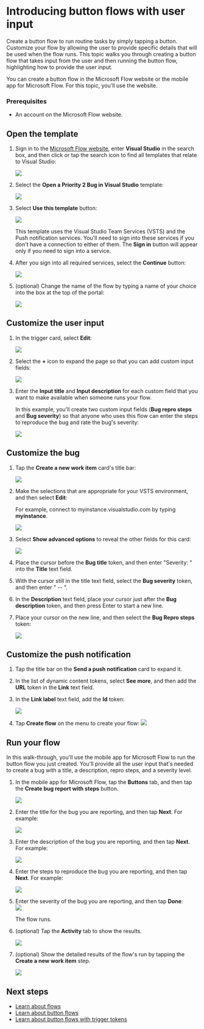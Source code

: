 <properties
    pageTitle="Learn how to automate repetitive tasks with button flows that take user input | Microsoft Flow"
    description="Microsoft Flow makes it easy automate repetitive tasks. Your flows can even take user input when running a repetitive task."
    services=""
    suite="flow"
    documentationCenter="na"
    authors="msftman"
    manager="anneta"
    editor=""
    tags=""/>

<tags
   ms.service="flow"
   ms.devlang="na"
   ms.topic="article"
   ms.tgt_pltfrm="na"
   ms.workload="na"
   ms.date="02/15/2017"
   ms.author="deonhe"/>


# Introducing button flows with user input
Create a button flow to run routine tasks by simply tapping a button. Customize your flow by allowing the user to provide specific details that will be used when the flow runs. This topic walks you through creating a button flow that takes input from the user and then running the button flow, highlighting how to provide the user input.

You can create a button flow in the Microsoft Flow website or the mobile app for Microsoft Flow. For this topic, you'll use the website.

### Prerequisites
- An account on the Microsoft Flow website.

## Open the template ##
1. Sign in to the [Microsoft Flow website](https://flow.microsoft.com), enter **Visual Studio** in the search box, and then click or tap the search icon to find all templates that relate to Visual Studio:

	![](./media/button-flow-with-user-input-tokens/1.png)  

2. Select the **Open a Priority 2 Bug in Visual Studio** template:

	![](./media/button-flow-with-user-input-tokens/2.png)  

3. Select **Use this template** button:

	![](./media/button-flow-with-user-input-tokens/3.png)  

	This template uses the Visual Studio Team Services (VSTS) and the Push notification services. You'll need to sign into these services if you don't have a connection to either of them. The **Sign in** button will appear only if you need to sign into a service.

4. After you sign into all required services, select the **Continue** button:

	![](./media/button-flow-with-user-input-tokens/4.png)  

5. (optional) Change the name of the flow by typing a name of your choice into the box at the top of the portal:

	![](./media/button-flow-with-user-input-tokens/5.png)

## Customize the user input ##
1. In the trigger card, select **Edit**:

	![](./media/button-flow-with-user-input-tokens/6.png)  

1. Select the **+** icon to expand the page so that you can add custom input fields:

	![](./media/button-flow-with-user-input-tokens/7.png)

1. Enter the **Input title** and **Input description** for each custom field that you want to make available when someone runs your flow.  

	In this example, you'll create two custom input fields (**Bug repro steps** and **Bug severity**) so that anyone who uses this flow can enter the steps to reproduce the bug and rate the bug's severity:  

	![](./media/button-flow-with-user-input-tokens/8.png)

## Customize the bug ##

1. Tap the **Create a new work item** card's title bar:

	![](./media/button-flow-with-user-input-tokens/9.png)  

1. Make the selections that are appropriate for your VSTS environment, and then select **Edit**:

	For example, connect to myinstance.visualstudio.com by typing **myinstance**.

	![](./media/button-flow-with-user-input-tokens/10.png)  

1. Select **Show advanced options** to reveal the other fields for this card:

	![](./media/button-flow-with-user-input-tokens/11.png)  

1. Place the cursor before the **Bug title** token, and then enter "Severity: " into the **Title** text field.

1. With the cursor still in the title text field, select the **Bug severity** token, and then enter " -- ".  

1. In the **Description** text field, place your cursor just after the **Bug description** token, and then press Enter to start a new line.

1. Place your cursor on the new line, and then select the **Bug Repro steps** token:

	![](./media/button-flow-with-user-input-tokens/12.png)

## Customize the push notification ##

1. Tap the title bar on the **Send a push notification** card to expand it.

1. In the list of dynamic content tokens, select **See more**, and then add the **URL** token in the **Link** text field.

1. In the **Link label** text field, add the **Id** token:

	![](./media/button-flow-with-user-input-tokens/13.png)  

1. Tap **Create flow** on the menu to create your flow:
	![](./media/button-flow-with-user-input-tokens/14.png)  

## Run your flow ##
In this walk-through, you'll use the mobile app for Microsoft Flow to run the button flow you just created. You'll provide all the user input that's needed to create a bug with a title, a description, repro steps, and a severity level.  

1. In the mobile app for Microsoft Flow, tap the **Buttons** tab, and then tap the **Create bug report with steps** button.

	![](./media/button-flow-with-user-input-tokens/runmt1.png)  

3. Enter the title for the bug you are reporting, and then tap **Next**. For example:

	![](./media/button-flow-with-user-input-tokens/runmt2.png)  

4. Enter the description of the bug you are reporting, and then tap **Next**. For example:

	![](./media/button-flow-with-user-input-tokens/runmt3.png)  

5. Enter the steps to reproduce the bug you are reporting, and then tap **Next**. For example:

	![](./media/button-flow-with-user-input-tokens/runmt3-1.png)  

6. Enter the severity of the bug you are reporting, and then tap **Done**:  
	![](./media/button-flow-with-user-input-tokens/runmt3-2.png)  

	The flow runs.

7. (optional) Tap the **Activity** tab to show the results.

	![](./media/button-flow-with-user-input-tokens/runmt5.png)  

8. (optional) Show the detailed results of the flow's run by tapping the **Create a new work item** step.

	![](./media/button-flow-with-user-input-tokens/runmt6.png)  

## Next steps
- [Learn about flows](./guided-learning/learning-introducing-flow.md)  
- [Learn about button flows](./introduction-to-button-flows.md)  
- [Learn about button flows with trigger tokens](./introduction-to-button-trigger-tokens.md)  
